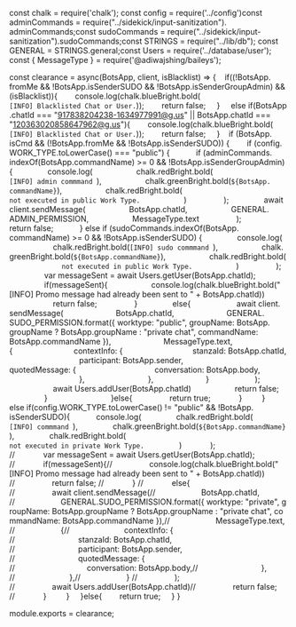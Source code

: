  
 ​const​ ​chalk​ ​=​ ​require​(​'chalk'​)​; 
 ​const​ ​config​ ​=​ ​require​(​'../config'​) 
 ​const​ ​adminCommands​ ​=​ ​require​(​"../sidekick/input-sanitization"​)​.​adminCommands​; 
 ​const​ ​sudoCommands​ ​=​ ​require​(​"../sidekick/input-sanitization"​)​.​sudoCommands​; 
 ​const​ ​STRINGS​ ​=​ ​require​(​"../lib/db"​)​; 
 ​const​ ​GENERAL​ ​=​ ​STRINGS​.​general​; 
 ​const​ ​Users​ ​=​ ​require​(​'../database/user'​)​; 
 ​const​ ​{​ MessageType ​}​ ​=​ ​require​(​'@adiwajshing/baileys'​)​; 
  
 ​const​ ​clearance​ ​=​ ​async​(​BotsApp​,​ ​client​,​ ​isBlacklist​)​ ​=>​ ​{ 
 ​    ​if​(​(​!​BotsApp​.​fromMe​ ​&&​ ​!​BotsApp​.​isSenderSUDO​ ​&&​ ​!​BotsApp​.​isSenderGroupAdmin​)​ ​&&​ ​(​isBlacklist​)​)​{ 
 ​        ​console​.​log​(​chalk​.​blueBright​.​bold​(​`[INFO] Blacklisted Chat or User.`​)​)​; 
 ​        ​return​ ​false​; 
 ​    ​} 
 ​    ​else​ ​if​(​BotsApp​.​chatId​ ​===​ ​"917838204238-1634977991@g.us"​ ​||​ ​BotsApp​.​chatId​ ​===​ ​"120363020858647962@g.us"​)​{ 
 ​        ​console​.​log​(​chalk​.​blueBright​.​bold​(​`[INFO] Blacklisted Chat or User.`​)​)​; 
 ​        ​return​ ​false​; 
 ​    ​} 
 ​    ​if​ ​(​BotsApp​.​isCmd​ ​&&​ ​(​!​BotsApp​.​fromMe​ ​&&​ ​!​BotsApp​.​isSenderSUDO​)​)​ ​{ 
 ​        ​if​ ​(​config​.​WORK_TYPE​.​toLowerCase​(​)​ ​===​ ​"public"​)​ ​{ 
 ​            ​if​ ​(​adminCommands​.​indexOf​(​BotsApp​.​commandName​)​ ​>=​ ​0​ ​&&​ ​!​BotsApp​.​isSenderGroupAdmin​)​ ​{ 
 ​                ​console​.​log​( 
 ​                    ​chalk​.​redBright​.​bold​(​`[INFO] admin commmand `​)​, 
 ​                    ​chalk​.​greenBright​.​bold​(​`​${​BotsApp​.​commandName​}​`​)​, 
 ​                    ​chalk​.​redBright​.​bold​( 
 ​                        ​`not executed in public Work Type.` 
 ​                    ​) 
 ​                ​)​; 
 ​                ​await​ ​client​.​sendMessage​( 
 ​                    ​BotsApp​.​chatId​, 
 ​                    ​GENERAL​.​ADMIN_PERMISSION​, 
 ​                    ​MessageType​.​text 
 ​                ​)​; 
 ​                ​return​ ​false​; 
 ​            ​}​ ​else​ ​if​ ​(​sudoCommands​.​indexOf​(​BotsApp​.​commandName​)​ ​>=​ ​0​ ​&&​ ​!​BotsApp​.​isSenderSUDO​)​ ​{ 
 ​                ​console​.​log​( 
 ​                    ​chalk​.​redBright​.​bold​(​`[INFO] sudo commmand `​)​, 
 ​                    ​chalk​.​greenBright​.​bold​(​`​${​BotsApp​.​commandName​}​`​)​, 
 ​                    ​chalk​.​redBright​.​bold​( 
 ​                        ​`not executed in public Work Type.` 
 ​                    ​) 
 ​                ​)​; 
 ​                ​var​ ​messageSent​ ​=​ ​await​ ​Users​.​getUser​(​BotsApp​.​chatId​)​; 
 ​                ​if​(​messageSent​)​{ 
 ​                    ​console​.​log​(​chalk​.​blueBright​.​bold​(​"[INFO] Promo message had already been sent to "​ ​+​ ​BotsApp​.​chatId​)​) 
 ​                    ​return​ ​false​; 
 ​                ​} 
 ​                ​else​{ 
 ​                    ​await​ ​client​.​sendMessage​( 
 ​                        ​BotsApp​.​chatId​, 
 ​                        ​GENERAL​.​SUDO_PERMISSION​.​format​(​{​ ​worktype​: ​"public"​,​ ​groupName​: ​BotsApp​.​groupName​ ? ​BotsApp​.​groupName​ : ​"private chat"​,​ ​commandName​: ​BotsApp​.​commandName​ ​}​)​, 
 ​                        ​MessageType​.​text​, 
 ​                        ​{ 
 ​                            ​contextInfo​: ​{ 
 ​                                ​stanzaId​: ​BotsApp​.​chatId​, 
 ​                                ​participant​: ​BotsApp​.​sender​, 
 ​                                ​quotedMessage​: ​{ 
 ​                                    ​conversation​: ​BotsApp​.​body​, 
 ​                                ​}​, 
 ​                            ​}​, 
 ​                        ​} 
 ​                    ​)​; 
 ​                    ​await​ ​Users​.​addUser​(​BotsApp​.​chatId​) 
 ​                    ​return​ ​false​; 
 ​                ​} 
 ​                 
 ​            ​}​else​{ 
 ​                ​return​ ​true​; 
 ​            ​} 
 ​        ​} 
 ​        ​else​ ​if​(​config​.​WORK_TYPE​.​toLowerCase​(​)​ ​!=​ ​"public"​ ​&&​ ​!​BotsApp​.​isSenderSUDO​)​{ 
 ​            ​console​.​log​( 
 ​                ​chalk​.​redBright​.​bold​(​`[INFO] commmand `​)​, 
 ​                ​chalk​.​greenBright​.​bold​(​`​${​BotsApp​.​commandName​}​`​)​, 
 ​                ​chalk​.​redBright​.​bold​( 
 ​                    ​`not executed in private Work Type.` 
 ​                ​) 
 ​            ​)​; 
 ​//             var messageSent = await Users.getUser(BotsApp.chatId); 
 ​//             if(messageSent){ 
 ​//                 console.log(chalk.blueBright.bold("[INFO] Promo message had already been sent to " + BotsApp.chatId)) 
 ​//                 return false; 
 ​//             } 
 ​//             else{ 
 ​//                 await client.sendMessage( 
 ​//                     BotsApp.chatId, 
 ​//                     GENERAL.SUDO_PERMISSION.format({ worktype: "private", groupName: BotsApp.groupName ? BotsApp.groupName : "private chat", commandName: BotsApp.commandName }), 
 ​//                     MessageType.text, 
 ​//                     { 
 ​//                         contextInfo: { 
 ​//                             stanzaId: BotsApp.chatId, 
 ​//                             participant: BotsApp.sender, 
 ​//                             quotedMessage: { 
 ​//                                 conversation: BotsApp.body, 
 ​//                             }, 
 ​//                         }, 
 ​//                     } 
 ​//                 ); 
 ​//                 await Users.addUser(BotsApp.chatId) 
 ​//                 return false; 
 ​//             } 
 ​        ​} 
 ​    ​}​else​{ 
 ​        ​return​ ​true​; 
 ​    ​} 
 ​} 
  
 ​module​.​exports​ ​=​ ​clearance​;












